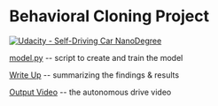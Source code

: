 # Behavioral Cloning Project

[![Udacity - Self-Driving Car NanoDegree](https://s3.amazonaws.com/udacity-sdc/github/shield-carnd.svg)](http://www.udacity.com/drive)

[model.py](model.py)  -- script to create and train the model

[Write Up](writeup.md) -- summarizing the findings & results

[Output Video](video.mp4) -- the autonomous drive video
